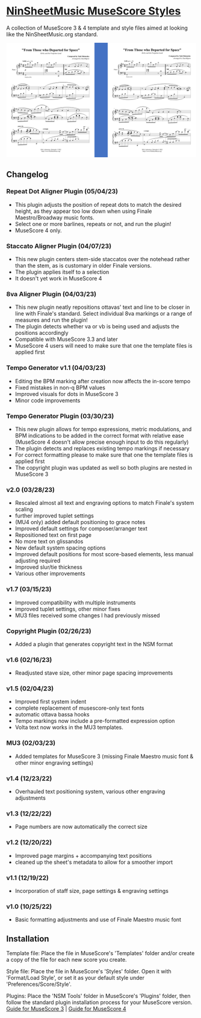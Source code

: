 # [NinSheetMusic MuseScore Styles](https://www.ninsheetmusic.org/forum/index.php?topic=12538)
A collection of MuseScore 3 &amp; 4 template and style files aimed at looking like the NinSheetMusic.org standard.

![Example of the template in use](/examples/templates-v2.0.png)

## Changelog

### Repeat Dot Aligner Plugin (05/04/23)
- This plugin adjusts the position of repeat dots to match the desired height, as they appear too low down when using Finale Maestro/Broadway music fonts.
- Select one or more barlines, repeats or not, and run the plugin!
- MuseScore 4 only.
### Staccato Aligner Plugin (04/07/23)
- This new plugin centers stem-side staccatos over the notehead rather than the stem, as is customary in older Finale versions.
- The plugin applies itself to a selection
- It doesn't yet work in MuseScore 4
### 8va Aligner Plugin (04/03/23)
- This new plugin neatly repositions ottavas' text and line to be closer in line with Finale's standard. Select individual 8va markings or a range of measures and run the plugin!
- The plugin detects whether va or vb is being used and adjusts the positions accordingly
- Compatible with MuseScore 3.3 and later
- MuseScore 4 users will need to make sure that one the template files is applied first
### Tempo Generator v1.1 (04/03/23)
- Editing the BPM marking after creation now affects the in-score tempo
- Fixed mistakes in non-q BPM values
- Improved visuals for dots in MuseScore 3
- Minor code improvements
### Tempo Generator Plugin (03/30/23)
- This new plugin allows for tempo expressions, metric modulations, and BPM indications to be added in the correct format with relative ease (MuseScore 4 doesn't allow precise enough input to do this regularly)
- The plugin detects and replaces existing tempo markings if necessary
- For correct formatting please to make sure that one the template files is applied first
- The copyright plugin was updated as well so both plugins are nested in MuseScore 3
### v2.0 (03/28/23)
- Rescaled almost all text and engraving options to match Finale's system scaling
- further improved tuplet settings
- (MU4 only) added default positioning to grace notes
- Improved default settings for composer/arranger text
- Repositioned text on first page
- No more text on glissandos
- New default system spacing options
- Improved default positions for most score-based elements, less manual adjusting required
- Improved slur/tie thickness
- Various other improvements
### v1.7 (03/15/23)
- Improved compatibility with multiple instruments
- improved tuplet settings, other minor fixes
- MU3 files received some changes I had previously missed
### Copyright Plugin (02/26/23)
- Added a plugin that generates copyright text in the NSM format
### v1.6 (02/16/23)
- Readjusted stave size, other minor page spacing improvements
### v1.5 (02/04/23)
- Improved first system indent
- complete replacement of musescore-only text fonts
- automatic ottava bassa hooks
- Tempo markings now include a pre-formatted expression option
- Volta text now works in the MU3 templates.
### MU3 (02/03/23)
- Added templates for MuseScore 3 (missing Finale Maestro music font & other minor engraving settings)
### v1.4 (12/23/22)
- Overhauled text positioning system, various other engraving adjustments
### v1.3 (12/22/22)
- Page numbers are now automatically the correct size
### v1.2 (12/20/22)
- Improved page margins + accompanying text positions
- cleaned up the sheet's metadata to allow for a smoother import
### v1.1 (12/19/22)
- Incorporation of staff size, page settings & engraving settings
### v1.0 (10/25/22)
- Basic formatting adjustments and use of Finale Maestro music font

## Installation
Template file: Place the file in MuseScore's 'Templates' folder and/or create a copy of the file for each new score you create.

Style file: Place the file in MuseScore's 'Styles' folder. Open it with 'Format/Load Style', or set it as your default style under 'Preferences/Score/Style'.

Plugins: Place the 'NSM Tools' folder in MuseScore's 'Plugins' folder, then follow the standard plugin installation process for your MuseScore version.
[Guide for MuseScore 3](https://musescore.org/handbook/3/plugins#installation) | [Guide for MuseScore 4](https://musescore.org/handbook/4/plugins#installation)
